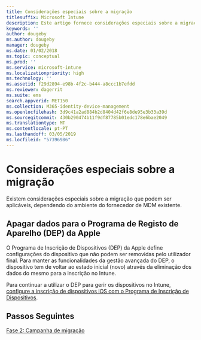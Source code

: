 ```yaml
---
title: Considerações especiais sobre a migração
titlesuffix: Microsoft Intune
description: Este artigo fornece considerações especiais sobre a migração antes de iniciar uma campanha de migração para o Microsoft Intune.
keywords: ''
author: dougeby
ms.author: dougeby
manager: dougeby
ms.date: 01/02/2018
ms.topic: conceptual
ms.prod: ''
ms.service: microsoft-intune
ms.localizationpriority: high
ms.technology: ''
ms.assetid: f29d2894-e98b-4f2c-b444-a8ccc1b7efdd
ms.reviewer: dagerrit
ms.suite: ems
search.appverid: MET150
ms.collection: M365-identity-device-management
ms.openlocfilehash: 3d9c41a2ad884b2d8404d42f6e8de95e3b33a39d
ms.sourcegitcommit: 430b290474b11f9df87785b01edc178e6bae2049
ms.translationtype: MT
ms.contentlocale: pt-PT
ms.lasthandoff: 03/05/2019
ms.locfileid: "57396986"
---
```

# <a name="special-migration-considerations"></a>Considerações especiais sobre a migração

Existem considerações especiais sobre a migração que podem ser aplicáveis, dependendo do ambiente do fornecedor de MDM existente.

## <a name="wipe-for-apples-device-enrollment-program-dep"></a>Apagar dados para o Programa de Registo de Aparelho (DEP) da Apple

O Programa de Inscrição de Dispositivos (DEP) da Apple define configurações do dispositivo que não podem ser removidas pelo utilizador final. Para manter as funcionalidades da gestão avançada do DEP, o dispositivo tem de voltar ao estado inicial (novo) através da eliminação dos dados do mesmo para a inscrição no Intune.

Para continuar a utilizar o DEP para gerir os dispositivos no Intune, [configure a inscrição de dispositivos iOS com o Programa de Inscrição de Dispositivos](device-enrollment-program-enroll-ios.md).


## <a name="next-steps"></a>Passos Seguintes

[Fase 2: Campanha de migração](migration-guide-campaign.md)
